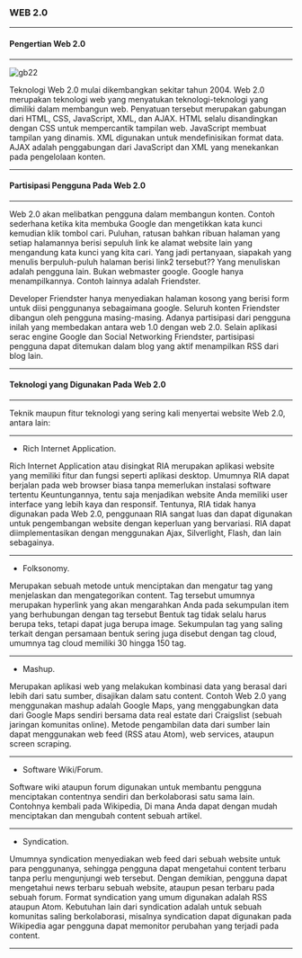 ### WEB 2.0
----

#### Pengertian Web 2.0
---

   <img src="https://github.com/lilyastri/tct/blob/master/img/p1.jpg" alt="gb22"/>
   
Teknologi Web 2.0 mulai dikembangkan sekitar tahun 2004. Web 2.0 merupakan teknologi web yang menyatukan teknologi-teknologi yang dimiliki dalam membangun web. Penyatuan tersebut merupakan gabungan dari HTML, CSS, JavaScript, XML, dan AJAX. HTML selalu disandingkan dengan CSS untuk mempercantik tampilan web. JavaScript membuat tampilan yang dinamis. XML digunakan untuk mendefinisikan format data. AJAX adalah penggabungan dari JavaScript dan XML yang menekankan pada pengelolaan konten.

---

#### Partisipasi Pengguna Pada Web 2.0
---

Web 2.0 akan melibatkan pengguna dalam membangun konten. Contoh sederhana ketika kita membuka Google dan mengetikkan kata kunci kemudian klik tombol cari. Puluhan, ratusan bahkan ribuan halaman yang setiap halamannya berisi sepuluh link ke alamat website lain yang mengandung kata kunci yang kita cari. Yang jadi pertanyaan, siapakah yang menulis berpuluh-puluh halaman berisi link2 tersebut?? Yang menuliskan adalah pengguna lain. Bukan webmaster google. Google hanya menampilkannya. Contoh lainnya adalah Friendster. 

Developer Friendster hanya menyediakan halaman kosong yang berisi form untuk diisi penggunanya sebagaimana google. Seluruh konten Friendster dibangun oleh pengguna masing-masing. Adanya partisipasi dari pengguna inilah yang membedakan antara web 1.0 dengan web 2.0. Selain aplikasi serac engine Google dan Social Networking Friendster, partisipasi pengguna dapat ditemukan dalam  blog yang aktif menampilkan RSS dari blog lain.

---

#### Teknologi yang Digunakan Pada Web 2.0
---

Teknik maupun fitur teknologi yang sering kali menyertai website Web 2.0, antara lain:

---
- Rich Internet Application.

Rich Internet Application atau disingkat RIA merupakan aplikasi website yang memiliki fitur dan fungsi seperti aplikasi desktop. Umumnya RIA dapat berjalan pada web browser biasa tanpa memerlukan instalasi software tertentu Keuntungannya, tentu saja menjadikan website Anda memiliki user interface yang lebih kaya dan responsif. Tentunya, RIA tidak hanya digunakan pada Web 2.0, penggunaan RIA sangat luas dan dapat digunakan untuk pengembangan website dengan keperluan yang bervariasi. RIA dapat diimplementasikan dengan menggunakan Ajax, Silverlight, Flash, dan lain sebagainya.

---
- Folksonomy.

Merupakan sebuah metode untuk menciptakan dan mengatur tag yang menjelaskan dan mengategorikan content. Tag tersebut umumnya merupakan hyperlink yang akan mengarahkan Anda pada sekumpulan item yang berhubungan dengan tag tersebut Bentuk tag tidak selalu harus berupa teks, tetapi dapat juga berupa image. Sekumpulan tag yang saling terkait dengan persamaan bentuk sering juga disebut dengan tag cloud, umumnya tag cloud memiliki 30 hingga 150 tag.

---
- Mashup.

Merupakan aplikasi web yang melakukan kombinasi data yang berasal dari lebih dari satu sumber, disajikan dalam satu content. Contoh Web 2.0 yang menggunakan mashup adalah Google Maps, yang menggabungkan data dari Google Maps sendiri bersama data real estate dari Craigslist (sebuah jaringan komunitas online). Metode pengambilan data dari sumber lain dapat menggunakan web feed (RSS atau Atom), web services, ataupun screen scraping.

---
- Software Wiki/Forum.

Software wiki ataupun forum digunakan untuk membantu pengguna menciptakan contentnya sendiri dan berkolaborasi satu sama lain. Contohnya kembali pada Wikipedia, Di mana Anda dapat dengan mudah menciptakan dan mengubah content sebuah artikel.

---
- Syndication.

Umumnya syndication menyediakan web feed dari sebuah website untuk para penggunanya, sehingga pengguna dapat mengetahui content terbaru tanpa perlu mengunjungi web tersebut. Dengan demikian, pengguna dapat mengetahui news terbaru sebuah website, ataupun pesan terbaru pada sebuah forum. Format syndication yang umum digunakan adalah RSS ataupun Atom. Kebutuhan lain dari syndication adalah untuk sebuah komunitas saling berkolaborasi, misalnya syndication dapat digunakan pada Wikipedia agar pengguna dapat memonitor perubahan yang terjadi pada content.

---
